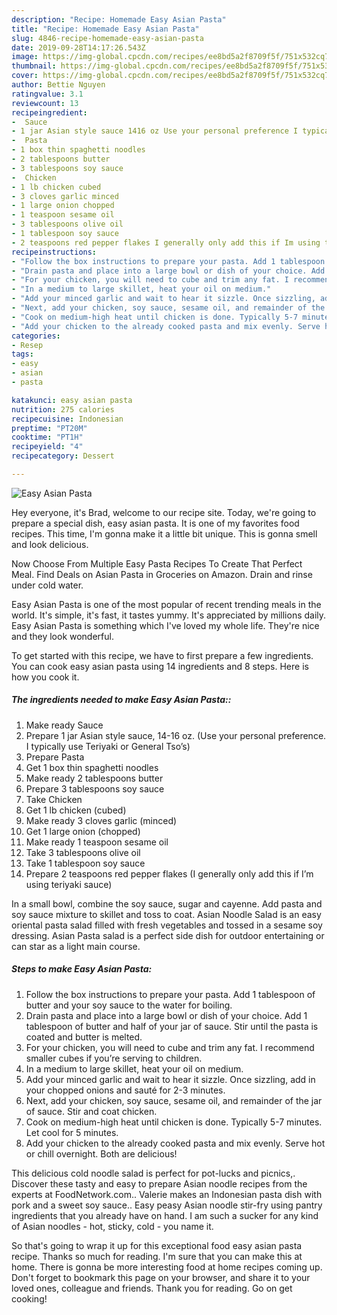 ```yaml
---
description: "Recipe: Homemade Easy Asian Pasta"
title: "Recipe: Homemade Easy Asian Pasta"
slug: 4846-recipe-homemade-easy-asian-pasta
date: 2019-09-28T14:17:26.543Z
image: https://img-global.cpcdn.com/recipes/ee8bd5a2f8709f5f/751x532cq70/easy-asian-pasta-recipe-main-photo.jpg
thumbnail: https://img-global.cpcdn.com/recipes/ee8bd5a2f8709f5f/751x532cq70/easy-asian-pasta-recipe-main-photo.jpg
cover: https://img-global.cpcdn.com/recipes/ee8bd5a2f8709f5f/751x532cq70/easy-asian-pasta-recipe-main-photo.jpg
author: Bettie Nguyen
ratingvalue: 3.1
reviewcount: 13
recipeingredient:
-  Sauce
- 1 jar Asian style sauce 1416 oz Use your personal preference I typically use Teriyaki or General Tsos
-  Pasta
- 1 box thin spaghetti noodles
- 2 tablespoons butter
- 3 tablespoons soy sauce
-  Chicken
- 1 lb chicken cubed
- 3 cloves garlic minced
- 1 large onion chopped
- 1 teaspoon sesame oil
- 3 tablespoons olive oil
- 1 tablespoon soy sauce
- 2 teaspoons red pepper flakes I generally only add this if Im using teriyaki sauce
recipeinstructions:
- "Follow the box instructions to prepare your pasta. Add 1 tablespoon of butter and your soy sauce to the water for boiling."
- "Drain pasta and place into a large bowl or dish of your choice. Add 1 tablespoon of butter and half of your jar of sauce. Stir until the pasta is coated and butter is melted."
- "For your chicken, you will need to cube and trim any fat. I recommend smaller cubes if you’re serving to children."
- "In a medium to large skillet, heat your oil on medium."
- "Add your minced garlic and wait to hear it sizzle. Once sizzling, add in your chopped onions and sauté for 2-3 minutes."
- "Next, add your chicken, soy sauce, sesame oil, and remainder of the jar of sauce. Stir and coat chicken."
- "Cook on medium-high heat until chicken is done. Typically 5-7 minutes. Let cool for 5 minutes."
- "Add your chicken to the already cooked pasta and mix evenly. Serve hot or chill overnight. Both are delicious!"
categories:
- Resep
tags:
- easy
- asian
- pasta

katakunci: easy asian pasta
nutrition: 275 calories
recipecuisine: Indonesian
preptime: "PT20M"
cooktime: "PT1H"
recipeyield: "4"
recipecategory: Dessert

---
```



![Easy Asian Pasta](https://img-global.cpcdn.com/recipes/ee8bd5a2f8709f5f/751x532cq70/easy-asian-pasta-recipe-main-photo.jpg)

Hey everyone, it's Brad, welcome to our recipe site. Today, we're going to prepare a special dish, easy asian pasta. It is one of my favorites food recipes. This time, I'm gonna make it a little bit unique. This is gonna smell and look delicious.

Now Choose From Multiple Easy Pasta Recipes To Create That Perfect Meal. Find Deals on Asian Pasta in Groceries on Amazon. Drain and rinse under cold water.

Easy Asian Pasta is one of the most popular of recent trending meals in the world. It's simple, it's fast, it tastes yummy. It's appreciated by millions daily. Easy Asian Pasta is something which I've loved my whole life. They're nice and they look wonderful.


To get started with this recipe, we have to first prepare a few ingredients. You can cook easy asian pasta using 14 ingredients and 8 steps. Here is how you cook it.

##### The ingredients needed to make Easy Asian Pasta::

1. Make ready  Sauce
1. Prepare 1 jar Asian style sauce, 14-16 oz. (Use your personal preference. I typically use Teriyaki or General Tso’s)
1. Prepare  Pasta
1. Get 1 box thin spaghetti noodles
1. Make ready 2 tablespoons butter
1. Prepare 3 tablespoons soy sauce
1. Take  Chicken
1. Get 1 lb chicken (cubed)
1. Make ready 3 cloves garlic (minced)
1. Get 1 large onion (chopped)
1. Make ready 1 teaspoon sesame oil
1. Take 3 tablespoons olive oil
1. Take 1 tablespoon soy sauce
1. Prepare 2 teaspoons red pepper flakes (I generally only add this if I’m using teriyaki sauce)


In a small bowl, combine the soy sauce, sugar and cayenne. Add pasta and soy sauce mixture to skillet and toss to coat. Asian Noodle Salad is an easy oriental pasta salad filled with fresh vegetables and tossed in a sesame soy dressing. Asian Pasta salad is a perfect side dish for outdoor entertaining or can star as a light main course. 

##### Steps to make Easy Asian Pasta:

1. Follow the box instructions to prepare your pasta. Add 1 tablespoon of butter and your soy sauce to the water for boiling.
1. Drain pasta and place into a large bowl or dish of your choice. Add 1 tablespoon of butter and half of your jar of sauce. Stir until the pasta is coated and butter is melted.
1. For your chicken, you will need to cube and trim any fat. I recommend smaller cubes if you’re serving to children.
1. In a medium to large skillet, heat your oil on medium.
1. Add your minced garlic and wait to hear it sizzle. Once sizzling, add in your chopped onions and sauté for 2-3 minutes.
1. Next, add your chicken, soy sauce, sesame oil, and remainder of the jar of sauce. Stir and coat chicken.
1. Cook on medium-high heat until chicken is done. Typically 5-7 minutes. Let cool for 5 minutes.
1. Add your chicken to the already cooked pasta and mix evenly. Serve hot or chill overnight. Both are delicious!


This delicious cold noodle salad is perfect for pot-lucks and picnics,. Discover these tasty and easy to prepare Asian noodle recipes from the experts at FoodNetwork.com.. Valerie makes an Indonesian pasta dish with pork and a sweet soy sauce.. Easy peasy Asian noodle stir-fry using pantry ingredients that you already have on hand. I am such a sucker for any kind of Asian noodles - hot, sticky, cold - you name it. 

So that's going to wrap it up for this exceptional food easy asian pasta recipe. Thanks so much for reading. I'm sure that you can make this at home. There is gonna be more interesting food at home recipes coming up. Don't forget to bookmark this page on your browser, and share it to your loved ones, colleague and friends. Thank you for reading. Go on get cooking!
